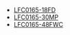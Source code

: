 * [LFC0165-18FD](lfc0165-18fd/LFC0165-18FD.md)
* [LFC0165-30MP](lfc0165-30mp/LFC0165-30MP.md)
* [LFC0165-48FWC](lfc0165-48fwc/LFC0165-48FWC.md)
